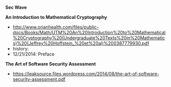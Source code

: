 **Sec Wave**

**An Introduction to Mathematical Cryptography**
- http://www.orianhealth.com/files/public-docs/Books/Math/UTM%20An%20Introduction%20to%20Mathematical%20Cryptography%20(Undergraduate%20Texts%20in%20Mathematics)%20(Jeffrey%20Hoffstein_%20et%20al)%200387779930.pdf
- history:
- 12/21/2014: Preface


**The Art of Software Security Assessment**
- https://leaksource.files.wordpress.com/2014/08/the-art-of-software-security-assessment.pdf

